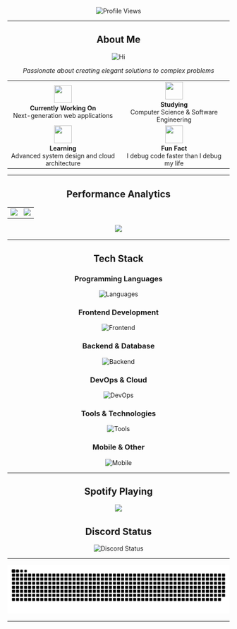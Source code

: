 <div align="center">
  
![Profile Views](https://komarev.com/ghpvc/?username=cXien&color=2F81F7&style=for-the-badge&label=PROFILE+VIEWS)

</div>

---

<div align="center">

##  About Me

<img src="https://user-images.githubusercontent.com/74038190/235294012-0a55e343-37ad-4b0f-924f-c8431d9d2483.gif" width="28px" alt="Hi">

*Passionate about creating elegant solutions to complex problems*

<div align="center">
<table>
<tr>
<td align="center" width="300">
<img src="https://user-images.githubusercontent.com/74038190/219923809-b86dc415-a0c2-4a38-bc88-ad6cf06395a8.gif" width="40" height="40"/>
<br><b>Currently Working On</b>
<br>Next-generation web applications
</td>
<td align="center" width="300">
<img src="https://user-images.githubusercontent.com/74038190/235294013-a33e5c43-a01c-43f6-b44d-a406d8b4ab75.gif" width="40" height="40"/>
<br><b>Studying</b>
<br>Computer Science & Software Engineering
</td>
</tr>
<tr>
<td align="center" width="300">
<img src="https://user-images.githubusercontent.com/74038190/235294015-47144047-25ab-417c-af1b-6746820a20ff.gif" width="40" height="40"/>
<br><b>Learning</b>
<br>Advanced system design and cloud architecture
</td>
<td align="center" width="300">
<img src="https://user-images.githubusercontent.com/74038190/235294010-ec412ef5-e3da-4efa-b1d4-0ab4d4638755.gif" width="40" height="40"/>
<br><b>Fun Fact</b>
<br>I debug code faster than I debug my life
</td>
</tr>
</table>
</div>

---

<div align="center">

##  **Performance Analytics**

<table>
<tr>
<td width="50%">
<img src="https://github-readme-stats.vercel.app/api?username=cXien&show_icons=true&theme=tokyonight&hide_border=true&bg_color=0D1117&title_color=F85D7F&icon_color=F8D866&text_color=C9D1D9"/>
</td>
<td width="50%">
<img src="https://github-readme-stats.vercel.app/api/top-langs/?username=cXien&layout=compact&theme=tokyonight&hide_border=true&bg_color=0D1117&title_color=F85D7F&text_color=C9D1D9"/>
</td>
</tr>
</table>

<img src="https://github-readme-streak-stats.herokuapp.com/?user=cXien&theme=tokyonight&hide_border=true&background=0D1117&stroke=0000&ring=F85D7F&fire=F8D866&currStreakLabel=F8D866"/>

</div>

---


<div align="center">

##  Tech Stack

<div align="center">

###  Programming Languages
<p>
  <img src="https://skillicons.dev/icons?i=js,ts,python,java,cpp,go,rust,php&perline=8" alt="Languages" />
</p>

###  Frontend Development
<p>
  <img src="https://skillicons.dev/icons?i=react,nextjs,vue,angular,svelte,tailwind,sass,bootstrap&perline=8" alt="Frontend" />
</p>

###  Backend & Database
<p>
  <img src="https://skillicons.dev/icons?i=nodejs,express,django,flask,spring,postgresql,mongodb,redis&perline=8" alt="Backend" />
</p>

###  DevOps & Cloud
<p>
  <img src="https://skillicons.dev/icons?i=aws,azure,gcp,docker,kubernetes,terraform,jenkins,github&perline=8" alt="DevOps" />
</p>

###  Tools & Technologies
<p>
  <img src="https://skillicons.dev/icons?i=git,vscode,idea,figma,postman,linux,nginx,elasticsearch&perline=8" alt="Tools" />
</p>

###  Mobile & Other
<p>
  <img src="https://skillicons.dev/icons?i=flutter,dart,kotlin,swift,unity,blender,photoshop,illustrator&perline=8" alt="Mobile" />
</p>

</div>

---

<div align="center">

##  Spotify Playing

<img src="https://spotify-github-profile.kittinanx.com/api/view?uid=9g2qx4laj8opzgcbzh8x2b9su&cover_image=true&theme=novatorem&show_offline=false&background_color=0d1117&interchange=true&bar_color=53b14f&bar_color_cover=false" width="400"/>

<div align="center">

##   Discord Status

<img src="https://lanyard.cnrad.dev/api/990868869449121852?theme=dark&bg=0d1117&animated=true&hideDiscrim=true&borderRadius=30px&idleMessage=Probably%20coding..." alt="Discord Status"/>
</a>

---

<div align="center">

<img src="https://raw.githubusercontent.com/Platane/snk/output/github-contribution-grid-snake-dark.svg" alt="Snake animation" />

</div>

---

